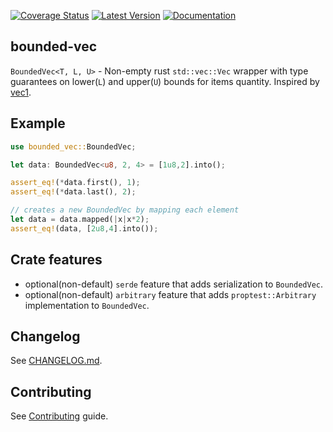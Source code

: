 [![Coverage Status](https://coveralls.io/repos/github/ergoplatform/bounded-vec/badge.svg?branch=develop)](https://coveralls.io/github/ergoplatform/bounded-vec?branch=develop)
[![Latest Version](https://img.shields.io/crates/v/bounded-vec.svg)](https://crates.io/crates/bounded-vec) [![Documentation](https://docs.rs/bounded-vec/badge.svg)](https://docs.rs/crate/bounded-vec)

## bounded-vec
`BoundedVec<T, L, U>` - Non-empty rust `std::vec::Vec` wrapper with type guarantees on lower(`L`) and upper(`U`) bounds for items quantity. Inspired by [vec1](https://github.com/rustonaut/vec1).

## Example

```rust
use bounded_vec::BoundedVec;

let data: BoundedVec<u8, 2, 4> = [1u8,2].into();

assert_eq!(*data.first(), 1);
assert_eq!(*data.last(), 2);

// creates a new BoundedVec by mapping each element
let data = data.mapped(|x|x*2);
assert_eq!(data, [2u8,4].into());
```

## Crate features
- optional(non-default) `serde` feature that adds serialization to `BoundedVec`.
- optional(non-default) `arbitrary` feature that adds `proptest::Arbitrary` implementation to `BoundedVec`.

## Changelog
See [CHANGELOG.md](CHANGELOG.md).

## Contributing
See [Contributing](CONTRIBUTING.md) guide.
